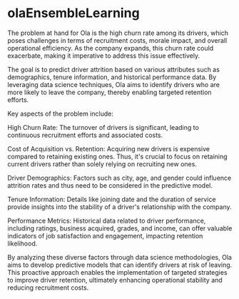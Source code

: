 # olaEnsembleLearning

The problem at hand for Ola is the high churn rate among its drivers, which poses challenges in terms of recruitment costs, morale impact, and overall operational efficiency. As the company expands, this churn rate could exacerbate, making it imperative to address this issue effectively.

The goal is to predict driver attrition based on various attributes such as demographics, tenure information, and historical performance data. By leveraging data science techniques, Ola aims to identify drivers who are more likely to leave the company, thereby enabling targeted retention efforts.

Key aspects of the problem include:

High Churn Rate: The turnover of drivers is significant, leading to continuous recruitment efforts and associated costs.

Cost of Acquisition vs. Retention: Acquiring new drivers is expensive compared to retaining existing ones. Thus, it's crucial to focus on retaining current drivers rather than solely relying on recruiting new ones.

Driver Demographics: Factors such as city, age, and gender could influence attrition rates and thus need to be considered in the predictive model.

Tenure Information: Details like joining date and the duration of service provide insights into the stability of a driver's relationship with the company.

Performance Metrics: Historical data related to driver performance, including ratings, business acquired, grades, and income, can offer valuable indicators of job satisfaction and engagement, impacting retention likelihood.

By analyzing these diverse factors through data science methodologies, Ola aims to develop predictive models that can identify drivers at risk of leaving. This proactive approach enables the implementation of targeted strategies to improve driver retention, ultimately enhancing operational stability and reducing recruitment costs.
